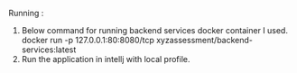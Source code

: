 Running :

1.	Below command for running backend services docker container I used.
      docker run -p 127.0.0.1:80:8080/tcp xyzassessment/backend-services:latest
2. Run the application in intellj with local profile.